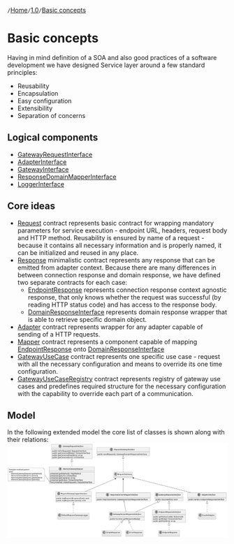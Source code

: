 `/`[Home](/service-layer)`/`[1.0](/service-layer/docs/1.0)`/`[Basic concepts](03-basic-concepts.html)

# Basic concepts
Having in mind definition of a SOA and also good practices of a software 
development we have designed Service layer around a few standard principles:
* Reusability
* Encapsulation
* Easy configuration
* Extensibility
* Separation of concerns

## Logical components
* [GatewayRequestInterface](../../src/Transport/Request/GatewayRequestInterface.php)
* [AdapterInterface](../../src/Adapter/AdapterInterface.php)
* [GatewayInterface](../../src/Transport/GatewayInterface.php)
* [ResponseDomainMapperInterface](../../src/Mapper/ResponseDomainMapperInterface.php)
* [LoggerInterface](../../src/Transport/Logging/RequestGatewayLoggerInterface.php)

## Core ideas
* [Request](../../src/Transport/Request/GatewayRequestInterface.php) contract represents basic contract
for wrapping mandatory parameters for service execution - endpoint URL, headers, request body and HTTP method.
Reusability is ensured by name of a request - because it contains all necessary information and
is properly named, it can be initialized and reused in any place.
* [Response](../../src/Response/GatewayResponseInterface.php) minimalistic contract represents any response
that can be emitted from adapter context. Because there are many differences in between
connection response and domain response, we have defined two separate contracts for each case:
  * [EndpointResponse](../../src/Response/Connection/EndpointResponseInterface.php) represents connection response
context agnostic response, that only knows whether the request was successful (by reading HTTP status code)
and has access to the response body.
  * [DomainResponseInterface](../../src/Response/Domain/GatewayDomainResponseInterface.php) represents domain response wrapper
that is able to retrieve specific domain object.
* [Adapter](../../src/Adapter/AdapterInterface.php) contract represents wrapper for any adapter capable of sending of a HTTP requests. 
* [Mapper](../../src/Mapper/ResponseDomainMapperInterface.php) contract represents a component 
capable of mapping [EndpointResponse](../../src/Response/Connection/EndpointResponseInterface.php) onto [DomainResponseInterface](../../src/Response/Domain/GatewayDomainResponseInterface.php)
* [GatewayUseCase](../../src/Registry/GatewayUseCase.php) contract represents one specific use 
case - request with all the necessary configuration and means to override its one time configuration. 
* [GatewayUseCaseRegistry](../../src/Registry/GatewayUseCaseRegistry.php) contract represents registry of gateway use cases
and predefines required structure for the necessary configuration with the capability to override each part of a communication.

## Model
In the following extended model the core list of classes is shown along with their relations:
![Overview UML class diagram](../assets/img/service-layer-overview.svg)
